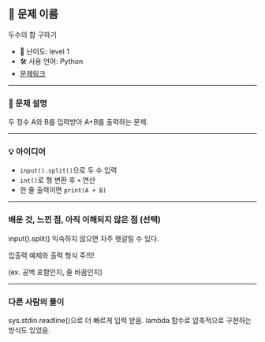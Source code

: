## 📘 문제 이름
두수의 합 구하기

- 🧩 난이도: level 1
- 🛠 사용 언어: Python
- [문제링크](https://school.programmers.co.kr/learn/courses/30/lessons/120802)

---

### 🧠 문제 설명
두 정수 A와 B를 입력받아 A+B를 출력하는 문제.

---

### 💡 아이디어
- `input().split()`으로 두 수 입력
- `int()`로 형 변환 후 `+` 연산
- 한 줄 출력이면 `print(A + B)`

---

### 배운 것, 느낀 점, 아직 이해되지 않은 점 (선택)
input().split() 익숙하지 않으면 자주 헷갈릴 수 있다.

입출력 예제와 출력 형식 주의!

(ex. 공백 포함인지, 줄 바꿈인지)

---

### 다른 사람의 풀이
 sys.stdin.readline()으로 더 빠르게 입력 받음.
lambda 함수로 압축적으로 구현하는 방식도 있었음.
